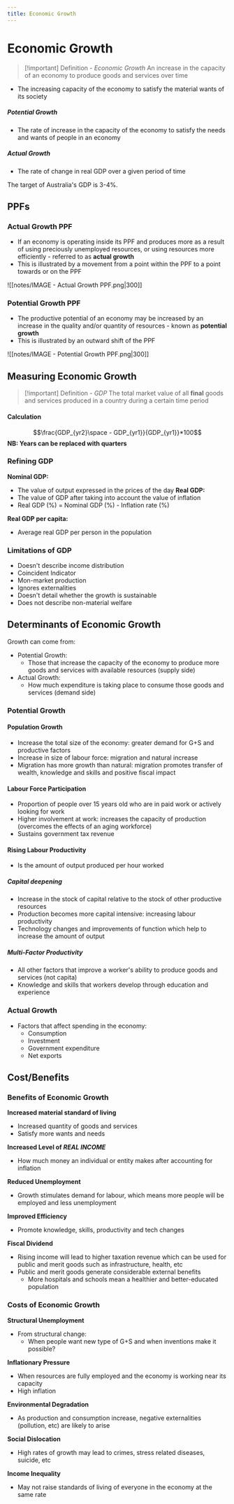 ```yaml
---
title: Economic Growth
---
```


# Economic Growth
> [!important] Definition - *Economic Growth*
> An increase in the capacity of an economy to produce goods and services over time
- The increasing capacity of the economy to satisfy the material wants of its society

##### Potential Growth
- The rate of increase in the capacity of the economy to satisfy the needs and wants of people in an economy

##### Actual Growth
- The rate of change in real GDP over a given period of time
  
The target of Australia's GDP is 3-4%.

## PPFs
### Actual Growth PPF
- If an economy is operating inside its PPF and produces more as a result of using preciously unemployed resources, or using resources more efficiently - referred to as **actual growth**
- This is illustrated by a movement from a point within the PPF to a point towards or on the PPF

![[notes/IMAGE - Actual Growth PPF.png|300]]

### Potential Growth PPF
- The productive potential of an economy may be increased by an increase in the quality and/or quantity of resources - known as **potential growth**
- This is illustrated by an outward shift of the PPF

![[notes/IMAGE - Potential Growth PPF.png|300]]


## Measuring Economic Growth
> [!important] Definition - *GDP*
> The total market value of all **final** goods and services produced in a country during a certain time period

#### Calculation
$$\frac{GDP_{yr2}\space - GDP_{yr1}}{GDP_{yr1}}*100$$
**NB: Years can be replaced with quarters**

### Refining GDP
**Nominal GDP:**
- The value of output expressed in the prices of the day
**Real GDP:**
- The value of GDP after taking into account the value of inflation
- Real GDP (%) = Nominal GDP (%) - Inflation rate (%)

**Real GDP per capita:**
- Average real GDP per person in the population

### Limitations of GDP
- Doesn't describe income distribution
- Coincident Indicator
- Mon-market production
- Ignores externalities
- Doesn't detail whether the growth is sustainable
- Does not describe non-material welfare

## Determinants of Economic Growth
Growth can come from:
- Potential Growth:
	- Those that increase the capacity of the economy to produce more goods and services with available resources (supply side)
- Actual Growth:
	- How much expenditure is taking place to consume those goods and services (demand side)


### Potential Growth
#### Population Growth
- Increase the total size of the economy: greater demand for G+S and productive factors
- Increase in size of labour force: migration and natural increase
- Migration has more growth than natural: migration promotes transfer of wealth, knowledge and skills and positive fiscal impact

#### Labour Force Participation
- Proportion of people over 15 years old who are in paid work or actively looking for work
- Higher involvement at work: increases the capacity of production (overcomes the effects of an aging workforce)
- Sustains government tax revenue

#### Rising Labour Productivity
- Is the amount of output produced per hour worked

##### Capital deepening
- Increase in the stock of capital relative to the stock of other productive resources
- Production becomes more capital intensive: increasing labour productivity
- Technology changes and improvements of function which help to increase the amount of output

##### Multi-Factor Productivity
- All other factors that improve a worker's ability to produce goods and services (not capita)
- Knowledge and skills that workers develop through education and experience

### Actual Growth
- Factors that affect spending in the economy:
	- Consumption
	- Investment
	- Government expenditure
	- Net exports

## Cost/Benefits
### Benefits of Economic Growth
**Increased material standard of living**
- Increased quantity of goods and services
- Satisfy more wants and needs

**Increased Level of *REAL INCOME***
- How much money an individual or entity makes after accounting for inflation

**Reduced Unemployment**
- Growth stimulates demand for labour, which means more people will be employed and less unemployment

**Improved Efficiency**
- Promote knowledge, skills, productivity and tech changes

**Fiscal Dividend**
- Rising income will lead to higher taxation revenue which can be used for public and merit goods such as infrastructure, health, etc
- Public and merit goods generate considerable external benefits
	- More hospitals and schools mean a healthier and better-educated population

### Costs of Economic Growth
**Structural Unemployment**
- From structural change:
	- When people want new type of G+S and when inventions make it possible?

**Inflationary Pressure**
- When resources are fully employed and the economy is working near its capacity
- High inflation

**Environmental Degradation**
- As production and consumption increase, negative externalities (pollution, etc) are likely to arise

**Social Dislocation**
- High rates of growth may lead to crimes, stress related diseases, suicide, etc

**Income Inequality**
- May not raise standards of living of everyone in the economy at the same rate












